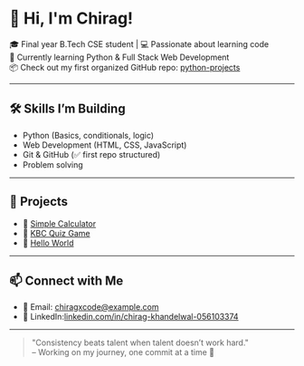 # 👋 Hi, I'm Chirag!

🎓 Final year B.Tech CSE student | 💻 Passionate about learning code  
🚀 Currently learning Python & Full Stack Web Development  
📦 Check out my first organized GitHub repo: [python-projects](https://github.com/CodeXChirag/python-projects)

---

## 🛠️ Skills I’m Building
- Python (Basics, conditionals, logic)
- Web Development (HTML, CSS, JavaScript)
- Git & GitHub (✅ first repo structured)
- Problem solving

---

## 📘 Projects
- 🧮 [Simple Calculator](https://github.com/CodeXChirag/python-projects/tree/main/Calculator)
- 🎯 [KBC Quiz Game](https://github.com/CodeXChirag/python-projects/tree/main/KBC-Quiz)
- 👋 [Hello World](https://github.com/CodeXChirag/python-projects/tree/main/Hello)

---

## 📫 Connect with Me
- 📧 Email: chiragxcode@example.com
- 💼 LinkedIn:[linkedin.com/in/chirag-khandelwal-056103374](https://www.linkedin.com/in/chirag-khandelwal-056103374)

---

> "Consistency beats talent when talent doesn’t work hard."  
– Working on my journey, one commit at a time 🚀


